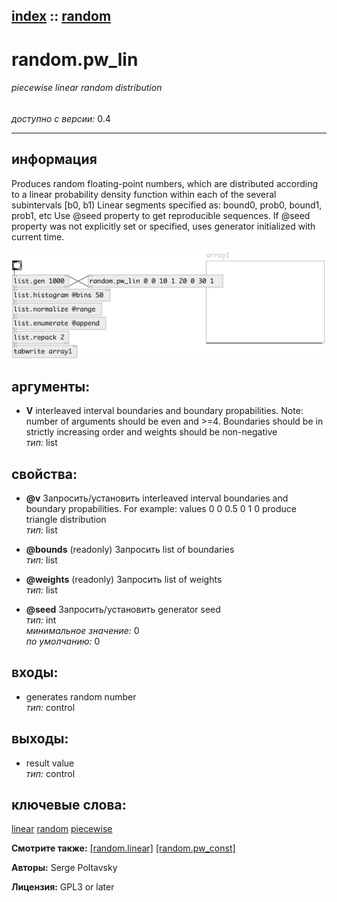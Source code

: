 [index](index.html) :: [random](category_random.html)
---

# random.pw_lin

###### piecewise linear random distribution

*доступно с версии:* 0.4

---


## информация
Produces random floating-point numbers, which are distributed according to a linear probability density function within each of the several subintervals [b0, b1) Linear segments specified as: bound0, prob0, bound1, prob1, etc Use @seed property to get reproducible sequences. If @seed property was not explicitly set or specified, uses generator initialized with current time.


[![example](../examples/img/random.pw_lin.jpg)](../examples/pd/random.pw_lin.pd)



## аргументы:

* **V**
interleaved interval boundaries and boundary propabilities. Note: number of
arguments should be even and &gt;=4. Boundaries should be in strictly increasing
order and weights should be non-negative<br>
_тип:_ list<br>





## свойства:

* **@v** 
Запросить/установить interleaved interval boundaries and boundary propabilities. For example: values
0 0 0.5 0 1 0 produce triangle distribution<br>
_тип:_ list<br>

* **@bounds** (readonly)
Запросить list of boundaries<br>
_тип:_ list<br>

* **@weights** (readonly)
Запросить list of weights<br>
_тип:_ list<br>

* **@seed** 
Запросить/установить generator seed<br>
_тип:_ int<br>
_минимальное значение:_ 0<br>
_по умолчанию:_ 0<br>



## входы:

* generates random number<br>
_тип:_ control



## выходы:

* result value<br>
_тип:_ control



## ключевые слова:

[linear](keywords/linear.html)
[random](keywords/random.html)
[piecewise](keywords/piecewise.html)



**Смотрите также:**
[\[random.linear\]](random.linear.html)
[\[random.pw_const\]](random.pw_const.html)




**Авторы:** Serge Poltavsky




**Лицензия:** GPL3 or later





